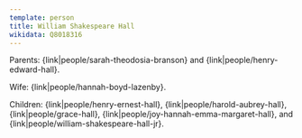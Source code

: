 ```yaml
---
template: person
title: William Shakespeare Hall
wikidata: Q8018316
---
```


Parents: {link|people/sarah-theodosia-branson} and {link|people/henry-edward-hall}.

Wife: {link|people/hannah-boyd-lazenby}.

Children:
{link|people/henry-ernest-hall},
{link|people/harold-aubrey-hall},
{link|people/grace-hall},
{link|people/joy-hannah-emma-margaret-hall},
and {link|people/william-shakespeare-hall-jr}.
